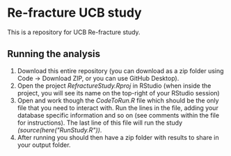 # Re-fracture UCB study

This is a repository for UCB Re-fracture study.

## Running the analysis
1) Download this entire repository (you can download as a zip folder using Code -> Download ZIP, or you can use GitHub Desktop). 
2) Open the project <i>RefractureStudy.Rproj</i> in RStudio (when inside the project, you will see its name on the top-right of your RStudio session)
3) Open and work though the <i>CodeToRun.R</i> file which should be the only file that you need to interact with. Run the lines in the file, adding your database specific information and so on (see comments within the file for instructions). The last line of this file will run the study <i>(source(here("RunStudy.R"))</i>.     
4) After running you should then have a zip folder with results to share in your output folder.
